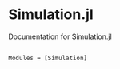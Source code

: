 # Simulation.jl

Documentation for Simulation.jl

```@index
```

```@autodocs
Modules = [Simulation]
```
